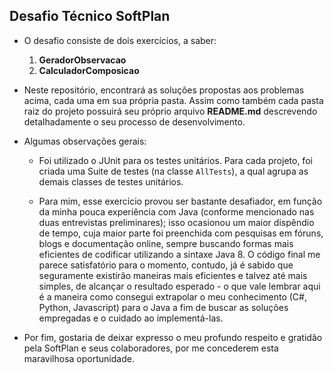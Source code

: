 ## Desafio Técnico SoftPlan
* O desafio consiste de dois exercícios, a saber:
    1. **GeradorObservacao**
    1. **CalculadorComposicao**
* Neste repositório, encontrará as soluções propostas aos problemas acima, cada uma em sua própria pasta. Assim como também cada pasta raiz do projeto possuirá seu próprio arquivo **README.md** descrevendo detalhadamente o seu processo de desenvolvimento.
* Algumas observações gerais:

    * Foi utilizado o JUnit para os testes unitários. Para cada projeto, foi criada uma Suite de testes (na classe `AllTests`), a qual agrupa as demais classes de testes unitários.
   
    * Para mim, esse exercício provou ser bastante desafiador, em função da minha pouca experiência com Java (conforme mencionado nas duas entrevistas preliminares); isso ocasionou um maior dispêndio de tempo, cuja maior parte foi preenchida com pesquisas em fóruns, blogs e documentação online, sempre buscando formas mais eficientes de codificar utilizando a sintaxe Java 8. O código final me parece satisfatório para o momento, contudo, já é sabido que seguramente existirão maneiras mais eficientes e talvez até mais simples, de alcançar o resultado esperado - o que vale lembrar aqui é a maneira como consegui extrapolar o meu conhecimento (C#, Python, Javascript) para o Java a fim de buscar as soluções empregadas e o cuidado ao implementá-las.

* Por fim, gostaria de deixar expresso o meu profundo respeito e gratidão pela SoftPlan e seus colaboradores, por me concederem esta maravilhosa oportunidade.

